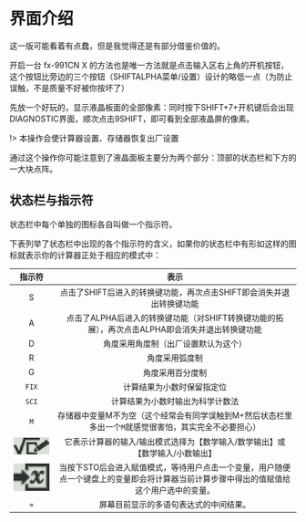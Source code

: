 # 界面介绍

这一版可能看着有点蠢，但是我觉得还是有部分借鉴价值的。

开启一台 fx-991CN X 的方法也是唯一方法就是点击输入区右上角的<span class="btn">开机</span>按钮，这个按钮比旁边的三个按钮（<span class="btn">SHIFT</span><span class="btn">ALPHA</span><span class="btn">菜单/设置</span>）设计的略低一点（为防止误触，不是质量不好被你按坏了）

先放一个好玩的，显示液晶板面的全部像素：同时按下<span class="btn">SHIFT</span>+<span class="btn">7</span>+<span class="btn">开机键</span>后会出现DIAGNOSTIC界面，顺次点击<span class="btn">9</span><span class="btn">SHIFT</span>，即可看到全部液晶屏的像素。

!> 本操作会使计算器设置、存储器恢复出厂设置

通过这个操作你可能注意到了液晶面板主要分为两个部分：顶部的状态栏和下方的一大块点阵。

## 状态栏与指示符

状态栏中每个单独的图标各自叫做一个指示符。

下表列举了状态栏中出现的各个指示符的含义，如果你的状态栏中有形如这样的图标就表示你的计算器正处于相应的模式中：

| 指示符 | 表示 |
| :--: | :--: |
| <span class="badge">S</span> | 点击了<span class="btn">SHIFT</span>后进入的转换键功能，再次点击<span class="btn">SHIFT</span>即会消失并退出转换键功能 |
| <span class="badge">A</span> | 点击了<span class="btn">ALPHA</span>后进入的转换键功能（对<span class="btn">SHIFT</span>转换键功能的拓展），再次点击<span class="btn">ALPHA</span>即会消失并退出转换键功能 |
| <span class="badge">D</span> | 角度采用角度制（出厂设置默认为这个） |
| <span class="badge">R</span> | 角度采用弧度制 |
| <span class="badge">G</span> | 角度采用百分度制 |
| `FIX` | 计算结果为小数时保留指定位 |
| `SCI` | 计算结果为小数时输出为科学计数法 |
| `M` | 存储器中变量M不为空（这个经常会有同学误触到<span class="btn">M+</span>然后状态栏里多出一个`M`就感觉很害怕，其实完全不必要担心） |
| ![](./interface.assets/edit.png) | 它表示计算器的输入/输出模式选择为【数学输入/数学输出】或【数学输入/小数输出】 |
| ![](./interface.assets/sto.png) | 当按下<span class="btn">STO</span>后会进入赋值模式，等待用户点击一个变量，用户随便点一个键盘上的变量即会将计算器当前计算步骤中得出的值赋值给这个用户选中的变量。 |
| <span class="badge">=</span> | 屏幕目前显示的多语句表达式的中间结果。 |

